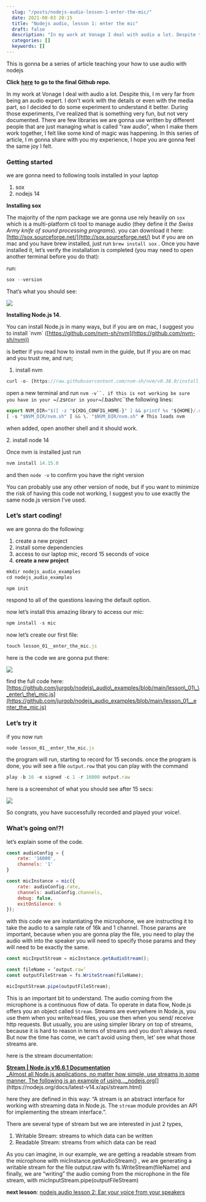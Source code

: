 ```yaml
---
  slug: "/posts/nodejs-audio-lesson-1-enter-the-mic/"
  date: 2021-08-03 20:15
  title: "Nodejs audio, lesson 1: enter the mic"
  draft: false
  description: "In my work at Vonage I deal with audio a lot. Despite this, I m very far from being an audio expert. I don’t work with the details or even with the media part, so I decided to do some experiment to…"
  categories: []
  keywords: []
---
```

  
This is gonna be a series of article teaching your how to use audio with nodejs

**Click** [**here**](https://github.com/jurgob/nodejs_audio_examples) **to go to the final Github repo.**

In my work at Vonage I deal with audio a lot. Despite this, I m very far from being an audio expert. I don’t work with the details or even with the media part, so I decided to do some experiment to understand it better. During those experiments, I’ve realized that is something very fun, but not very documented. There are few libraries we are gonna use written by different people that are just managing what is called “raw audio”, when I make them work together, I felt like some kind of magic was happening. In this series of article, I m gonna share with you my experience, I hope you are gonna feel the same joy I felt.

### Getting started

we are gonna need to following tools installed in your laptop

1.  sox
2.  nodejs 14

**Installing sox**

The majority of the npm package we are gonna use rely heavily on `sox` which is a multi-platform cli tool to manage audio (they define it _the Swiss Army knife of sound processing programs_). you can download it here: [http://sox.sourceforge.net/](http://sox.sourceforge.net/) but if you are on mac and you have brew installed, just run `brew install sox` . Once you have installed it, let’s verify the installation is completed (you may need to open another terminal before you do that):

run:

```js
sox --version
```

That’s what you should see:

![](/images/nodejs-audio-lesson-1-enter-the-mic-0.png)

**Installing Node.js 14.**

You can install Node.js in many ways, but if you are on mac, I suggest you to install \`nvm\` ([https://github.com/nvm-sh/nvm](https://github.com/nvm-sh/nvm))

is better if you read how to install nvm in the guide, but If you are on mac and you trust me, and run;

1.  install nvm

```js
curl -o- [https://raw.githubusercontent.com/nvm-sh/nvm/v0.38.0/install.sh](https://raw.githubusercontent.com/nvm-sh/nvm/v0.38.0/install.sh) | bash
```

open a new terminal and run `nvm -v``. if this is not working be sure you have in your `~/.zsrc` or in your `~/.bashrc``the following lines:

```js
export NVM_DIR="$([ -z "${XDG_CONFIG_HOME-}" ] && printf %s "${HOME}/.nvm" || printf %s "${XDG_CONFIG_HOME}/nvm")"  
[ -s "$NVM_DIR/nvm.sh" ] && \. "$NVM_DIR/nvm.sh" # This loads nvm
```

when added, open another shell and it should work.

2\. install node 14

Once nvm is installed just run

```js
nvm install 14.15.0
```

and then `node -v` to confirm you have the right version

You can probably use any other version of node, but if you want to minimize the risk of having this code not working, I suggest you to use exactly the same node.js version I’ve used.

### Let’s start coding!

we are gonna do the following:

1.  create a new project
2.  install some dependencies
3.  access to our laptop mic, record 15 seconds of voice
4.  **create a new project**

```js
mkdir nodejs_audio_examples  
cd nodejs_audio_examples
```
```js
npm init
```

respond to all of the questions leaving the default option.

now let’s install this amazing library to access our mic:

```js
npm install -s mic
```

now let’s create our first file:

```js
touch lesson_01__enter_the_mic.js
```

here is the code we are gonna put there:

![](/images/nodejs-audio-lesson-1-enter-the-mic-1.png)

find the full code here: [https://github.com/jurgob/nodejs\_audio\_examples/blob/main/lesson\_01\_\_enter\_the\_mic.js](https://github.com/jurgob/nodejs_audio_examples/blob/main/lesson_01__enter_the_mic.js)

### Let’s try it

if you now run

```js
node lesson_01__enter_the_mic.js
```

the program will run, starting to record for 15 seconds. once the program is done, you will see a file `output.row` that you can play with the command

```js
play -b 16 -e signed -c 1 -r 16000 output.raw
```

here is a screenshot of what you should see after 15 secs:

![](/images/nodejs-audio-lesson-1-enter-the-mic-2.png)

So congrats, you have successfully recorded and played your voice!.

### What’s going on!?!

let’s explain some of the code.

```js
const audioConfig = {  
    rate: '16000',  
    channels: '1'  
}
```
```js
const micInstance = mic({  
    rate: audioConfig.rate,  
    channels: audioConfig.channels,  
    debug: false,  
    exitOnSilence: 6  
});
```

with this code we are instantiating the microphone, we are instructing it to take the audio to a sample rate of 16k and 1 channel. Those params are important, because when you are gonna play the file, you need to play the audio with into the speaker you will need to specify those params and they will need to be exactly the same.

```js
const micInputStream = micInstance.getAudioStream();
```
```js
const fileName = ‘output.raw’  
const outputFileStream = fs.WriteStream(fileName);
```
```js
micInputStream.pipe(outputFileStream);
```

This is an important bit to understand. The audio coming from the microphone is a continuous flow of data. To operate in data flow, Node.js offers you an object called `Stream`. Streams are everywhere in Node.js, you use them when you write/read files, you use then when you send/ receive http requests. But usually, you are using simpler library on top of streams, because it is hard to reason in terms of streams and you don’t always need.   
But now the time has come, we can’t avoid using them, let’ see what those streams are.

here is the stream documentation:

[**Stream | Node.js v16.6.1 Documentation**  
_Almost all Node.js applications, no matter how simple, use streams in some manner. The following is an example of using…_nodejs.org](https://nodejs.org/docs/latest-v14.x/api/stream.html "https://nodejs.org/docs/latest-v14.x/api/stream.html")[](https://nodejs.org/docs/latest-v14.x/api/stream.html)

here they are defined in this way: “A stream is an abstract interface for working with streaming data in Node.js. The `stream` module provides an API for implementing the stream interface.”.

There are several type of stream but we are interested in just 2 types,

1.  Writable Stream: streams to which data can be written
2.  Readable Stream: streams from which data can be read

As you can imagine, in our example, we are getting a readable stream from the microphone with micInstance.getAudioStream() , we are generating a writable stream for the file output.raw with fs.WriteStream(fileName) and finally, we are “writing” the audio coming from the microphone in the file stream, with micInputStream.pipe(outputFileStream)

**next lesson**: [nodejs audio lesson 2: Ear your voice from your speakers](https://medium.com/@jurgo.boemo/nodejs-audio-lesson-2-math-and-music-baudio-for-the-win-e3ad98abf044)
  